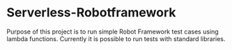 # Serverless-Robotframework  
Purpose of this project is to run simple Robot Framework test cases using lambda functions. Currently it is possible to run tests with standard libraries.  
